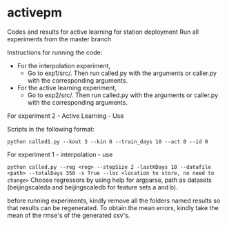 # activepm
Codes and results for active learning for station deployment
Run all experiments from the master branch

Instructions for running the code:
* For the interpolation experiment,
    * Go to exp1/src/. Then run called.py with the arguments or caller.py with the corresponding arguments.
* For the active learning experiment,
    * Go to exp2/src/. Then run called.py with the arguments or caller.py with the corresponding arguments.
    
For experiment 2 - Active Learning - Use 

Scripts in the following format:

```python called1.py --kout 3 --kin 0 --train_days 10 --act 0 --id 0```

For experiment 1 - interpolation - use

```python called.py --reg <reg> --stepSize 2 -lastKDays 10 --datafile <path> --totalDays 350 -s True --loc <location to store, no need to change>```
Choose regressors by using help for argparse, path as datasets (beijingscaleda and beijingscaledb for feature sets a and b).

before running experiments, kindly remove all the folders named results so that results can be regenerated. 
To obtain the mean errors, kindly take the mean of the rmse's of the generated csv's.



